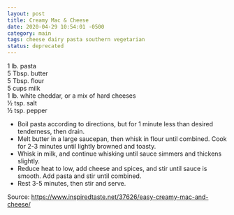 ```yaml
---
layout: post
title: Creamy Mac & Cheese
date: 2020-04-29 10:54:01 -0500
category: main
tags: cheese dairy pasta southern vegetarian
status: deprecated
---
```

1 lb. pasta  
5 Tbsp. butter  
5 Tbsp. flour  
5 cups milk  
1 lb. white cheddar, or a mix of hard cheeses  
½ tsp. salt  
½ tsp. pepper  

  * Boil pasta according to directions, but for 1 minute less than desired tenderness, then drain.
  * Melt butter in a large saucepan, then whisk in flour until combined. Cook for 2-3 minutes until lightly browned and toasty.
  * Whisk in milk, and continue whisking until sauce simmers and thickens slightly.
  * Reduce heat to low, add cheese and spices, and stir until sauce is smooth. Add pasta and stir until combined.
  * Rest 3-5 minutes, then stir and serve.

Source: <https://www.inspiredtaste.net/37626/easy-creamy-mac-and-cheese/>
